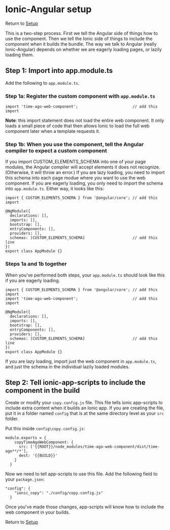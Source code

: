 # Ionic-Angular setup

Return to [Setup](./setup.md)

This is a two-step process. First we tell the Angular side of things how to use the component. Then we tell the Ionic side of things to include the component when it builds the bundle. The way we talk to Angular (really Ionic-Angular) depends on whether we are eagerly loading pages, or lazily loading them.

## Step 1: Import into app.module.ts

Add the following to ```app.module.ts```.

### Step 1a: Register the custom component with ```app.module.ts```

```
import 'time-ago-web-component';                        // add this import
```

**Note**: this import statement does not load the entire web component. It only loads a small piece of code that then allows Ionic to load the full web component later when a template requests it.

### Step 1b: When you use the component, tell the Angular compiler to expect a custom component

If you import CUSTOM_ELEMENTS_SCHEMA into one of your page modules, the Angular compiler will accept elements it does not recognize. (Otherwise, it will throw an error.)  If you are lazy loading, you need to import this schema into each page modue where you want to use the web component.  If you are eagerly loading, you only need to import the schema into ```app.module.ts```.  Either way, it looks like this:

```
import { CUSTOM_ELEMENTS_SCHEMA } from '@angular/core'; // add this import

@NgModule({
  declarations: [],
  imports: [],
  bootstrap: [],
  entryComponents: [],
  providers: [],
  schemas: [CUSTOM_ELEMENTS_SCHEMA]                     // add this line
})
export class AppModule {}
```

### Steps 1a and 1b together

When you've performed both steps, your ```app.module.ts``` should look like this if you are eagerly loading.

```
import { CUSTOM_ELEMENTS_SCHEMA } from '@angular/core'; // add this import
import 'time-ago-web-component';                        // add this import

@NgModule({
  declarations: [],
  imports: [],
  bootstrap: [],
  entryComponents: [],
  providers: [],
  schemas: [CUSTOM_ELEMENTS_SCHEMA]                     // add this line
})
export class AppModule {}
```

If you are lazy loading, import just the web component in ```app.module.ts```, and just the schema in the individual lazily loaded modules.

## Step 2: Tell ionic-app-scripts to include the component in the build

Create or modify your ```copy.config.js``` file.  This file tells ionic app-scripts to include extra content when it builds an Ionic app. If you are creating the file, put it in a folder named ```config``` that is at the same directory level as your ```src``` folder.

Put this inside ```config\copy.config.js```:
```
module.exports = {
    copyTimeAgoWebComponent: {
      src: ['{{ROOT}}/node_modules/time-ago-web-component/dist/time-ago**/*'],
      dest: '{{BUILD}}'
    }
  }
 ```

Now we need to tell app-scripts to use this file.  Add the following field to your ```package.json```:
```
"config": {
    "ionic_copy": "./config/copy.config.js"
  }
```
Once you've made those changes, app-scripts will know how to include the web component in your builds.

Return to [Setup](./setup.md)

